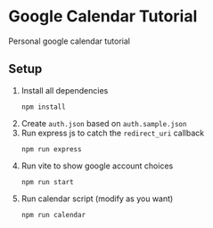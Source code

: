 # Google Calendar Tutorial
Personal google calendar tutorial

## Setup
1. Install all dependencies
   ```
   npm install
   ```
2. Create `auth.json` based on `auth.sample.json`
3. Run express js to catch the `redirect_uri` callback
   ```
   npm run express
   ```
4. Run vite to show google account choices
   ```
   npm run start
   ```
5. Run calendar script (modify as you want)
   ```
   npm run calendar
   ```